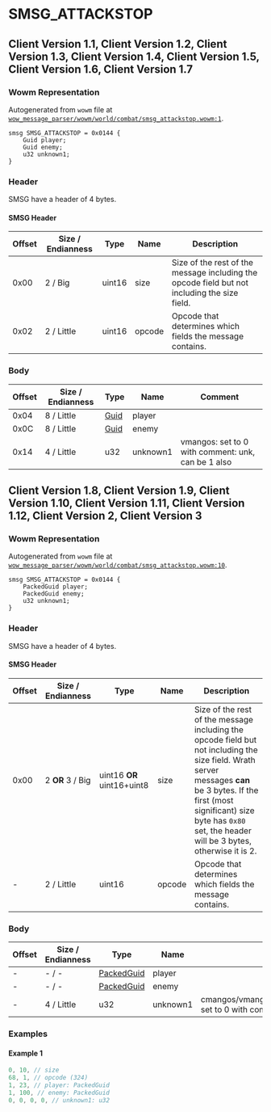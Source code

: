 # SMSG_ATTACKSTOP

## Client Version 1.1, Client Version 1.2, Client Version 1.3, Client Version 1.4, Client Version 1.5, Client Version 1.6, Client Version 1.7

### Wowm Representation

Autogenerated from `wowm` file at [`wow_message_parser/wowm/world/combat/smsg_attackstop.wowm:1`](https://github.com/gtker/wow_messages/tree/main/wow_message_parser/wowm/world/combat/smsg_attackstop.wowm#L1).
```rust,ignore
smsg SMSG_ATTACKSTOP = 0x0144 {
    Guid player;
    Guid enemy;
    u32 unknown1;
}
```
### Header

SMSG have a header of 4 bytes.

#### SMSG Header

| Offset | Size / Endianness | Type   | Name   | Description |
| ------ | ----------------- | ------ | ------ | ----------- |
| 0x00   | 2 / Big           | uint16 | size   | Size of the rest of the message including the opcode field but not including the size field.|
| 0x02   | 2 / Little        | uint16 | opcode | Opcode that determines which fields the message contains.|

### Body

| Offset | Size / Endianness | Type | Name | Comment |
| ------ | ----------------- | ---- | ---- | ------- |
| 0x04 | 8 / Little | [Guid](../types/packed-guid.md) | player |  |
| 0x0C | 8 / Little | [Guid](../types/packed-guid.md) | enemy |  |
| 0x14 | 4 / Little | u32 | unknown1 | vmangos: set to 0 with comment: unk, can be 1 also |

## Client Version 1.8, Client Version 1.9, Client Version 1.10, Client Version 1.11, Client Version 1.12, Client Version 2, Client Version 3

### Wowm Representation

Autogenerated from `wowm` file at [`wow_message_parser/wowm/world/combat/smsg_attackstop.wowm:10`](https://github.com/gtker/wow_messages/tree/main/wow_message_parser/wowm/world/combat/smsg_attackstop.wowm#L10).
```rust,ignore
smsg SMSG_ATTACKSTOP = 0x0144 {
    PackedGuid player;
    PackedGuid enemy;
    u32 unknown1;
}
```
### Header

SMSG have a header of 4 bytes.

#### SMSG Header

| Offset | Size / Endianness | Type   | Name   | Description |
| ------ | ----------------- | ------ | ------ | ----------- |
| 0x00   | 2 **OR** 3 / Big           | uint16 **OR** uint16+uint8 | size | Size of the rest of the message including the opcode field but not including the size field. Wrath server messages **can** be 3 bytes. If the first (most significant) size byte has `0x80` set, the header will be 3 bytes, otherwise it is 2.|
| -      | 2 / Little| uint16 | opcode | Opcode that determines which fields the message contains. |

### Body

| Offset | Size / Endianness | Type | Name | Comment |
| ------ | ----------------- | ---- | ---- | ------- |
| - | - / - | [PackedGuid](../types/packed-guid.md) | player |  |
| - | - / - | [PackedGuid](../types/packed-guid.md) | enemy |  |
| - | 4 / Little | u32 | unknown1 | cmangos/vmangos/mangoszero/arcemu/azerothcore/mangostwo: set to 0 with comment: unk, can be 1 also |

### Examples

#### Example 1

```c
0, 10, // size
68, 1, // opcode (324)
1, 23, // player: PackedGuid
1, 100, // enemy: PackedGuid
0, 0, 0, 0, // unknown1: u32
```
